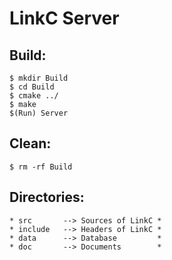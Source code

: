 # LinkC Server

## Build:
    $ mkdir Build
    $ cd Build
    $ cmake ../
    $ make
    $(Run) Server

## Clean:
    $ rm -rf Build

## Directories:
    * src       --> Sources of LinkC *
    * include   --> Headers of LinkC *
    * data      --> Database         *
    * doc       --> Documents        *
